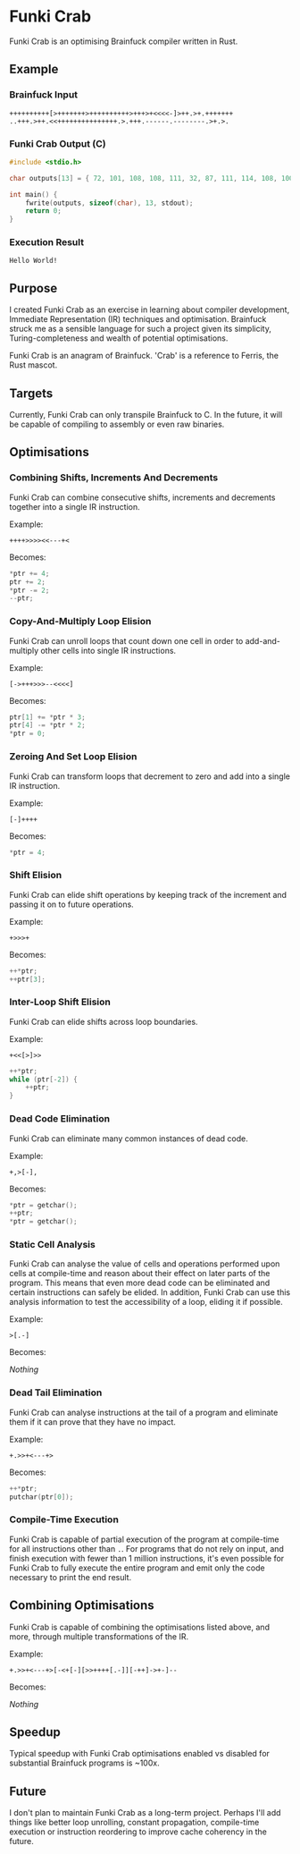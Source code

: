 # Funki Crab

Funki Crab is an optimising Brainfuck compiler written in Rust.

## Example

### Brainfuck Input

```bf
++++++++++[>+++++++>++++++++++>+++>+<<<<-]>++.>+.+++++++
..+++.>++.<<+++++++++++++++.>.+++.------.--------.>+.>.
```
### Funki Crab Output (C)

```c
#include <stdio.h>

char outputs[13] = { 72, 101, 108, 108, 111, 32, 87, 111, 114, 108, 100, 33, 10 };

int main() {
    fwrite(outputs, sizeof(char), 13, stdout);
	return 0;
}
```

### Execution Result

```
Hello World!
```

## Purpose

I created Funki Crab as an exercise in learning about compiler development, Immediate Representation (IR) techniques and optimisation. Brainfuck struck me as a
sensible language for such a project given its simplicity, Turing-completeness and wealth of potential optimisations.

Funki Crab is an anagram of Brainfuck. 'Crab' is a reference to Ferris, the Rust mascot.

## Targets

Currently, Funki Crab can only transpile Brainfuck to C. In the future, it will be capable of compiling to assembly or even raw binaries.

## Optimisations

### Combining Shifts, Increments And Decrements

Funki Crab can combine consecutive shifts, increments and decrements together into a single IR instruction.

Example:

`++++>>>><<---+<`

Becomes:

```c
*ptr += 4;
ptr += 2;
*ptr -= 2;
--ptr;
```

### Copy-And-Multiply Loop Elision

Funki Crab can unroll loops that count down one cell in order to add-and-multiply other cells into single IR instructions.

Example:

`[->+++>>>--<<<<]`

Becomes:

```c
ptr[1] += *ptr * 3;
ptr[4] -= *ptr * 2;
*ptr = 0;
```

### Zeroing And Set Loop Elision

Funki Crab can transform loops that decrement to zero and add into a single IR instruction.

Example:

`[-]++++`

Becomes:

```c
*ptr = 4;
```

### Shift Elision

Funki Crab can elide shift operations by keeping track of the increment and passing it on to future operations.

Example:

`+>>>+`

Becomes:

```c
++*ptr;
++ptr[3];
```

### Inter-Loop Shift Elision

Funki Crab can elide shifts across loop boundaries.

Example:

`+<<[>]>>`

```c
++*ptr;
while (ptr[-2]) {
	++ptr;
}
```

### Dead Code Elimination

Funki Crab can eliminate many common instances of dead code.

Example:

`+,>[-],`

Becomes:

```c
*ptr = getchar();
++ptr;
*ptr = getchar();
```

### Static Cell Analysis

Funki Crab can analyse the value of cells and operations performed upon cells at compile-time and reason about their effect on later parts of the program.
This means that even more dead code can be eliminated and certain instructions can safely be elided. In addition, Funki Crab can use this analysis information to
test the accessibility of a loop, eliding it if possible.

Example:

`>[.-]`

Becomes:

*Nothing*

### Dead Tail Elimination

Funki Crab can analyse instructions at the tail of a program and eliminate them if it can prove that they have no impact.

Example:

`+.>>+<---+>`

Becomes:

```c
++*ptr;
putchar(ptr[0]);
```

### Compile-Time Execution

Funki Crab is capable of partial execution of the program at compile-time for all instructions other than `.`. For programs that do not rely on input, and finish
execution with fewer than 1 million instructions, it's even possible for Funki Crab to fully execute the entire program and emit only the code necessary to print
the end result.

## Combining Optimisations

Funki Crab is capable of combining the optimisations listed above, and more, through multiple transformations of the IR.

Example:

`+.>>+<---+>[-<+[-][>>++++[.-]][-++]->+-]--`

Becomes:

*Nothing*

## Speedup

Typical speedup with Funki Crab optimisations enabled vs disabled for substantial Brainfuck programs is ~100x.

## Future

I don't plan to maintain Funki Crab as a long-term project. Perhaps I'll add things like better loop unrolling, constant propagation, compile-time execution or
instruction reordering to improve cache coherency in the future.
